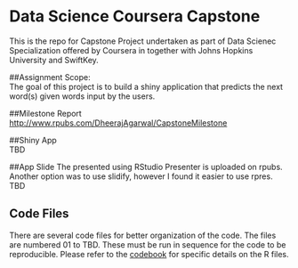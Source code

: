 # Data Science Coursera Capstone
This is the repo for Capstone Project undertaken as part of Data Scienec Specialization offered by Coursera in together with Johns Hopkins University and SwiftKey.

##Assignment Scope:  
The goal of this project is to build a shiny application that predicts the next word(s) given words input by the users.

##Milestone Report
http://www.rpubs.com/DheerajAgarwal/CapstoneMilestone

##Shiny App  
TBD

##App Slide
The presented using RStudio Presenter is uploaded on rpubs. Another option was to use slidify, however I found it easier to use rpres.  
TBD

## Code Files
There are several code files for better organization of the code. The files are numbered 01 to TBD. These must be run in sequence for the code to be reproducible. Please refer to the [codebook](https://github.com/DheerajAgarwal/datasciencecoursera/blob/master/10_Capstone/Codebook.md) for specific details on the R files.

